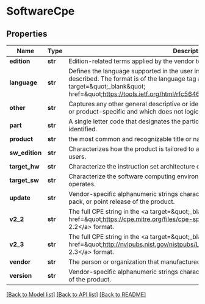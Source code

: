 # SoftwareCpe

## Properties
Name | Type | Description | Notes
------------ | ------------- | ------------- | -------------
**edition** | **str** | Edition-related terms applied by the vendor to the product.  | [optional] 
**language** | **str** | Defines the language supported in the user interface of the product being described. The format is of the language tag adheres to &lt;a target&#x3D;\&quot;_blank\&quot; href&#x3D;\&quot;https://tools.ietf.org/html/rfc5646\&quot;&gt;RFC5646&lt;/a&gt;. | [optional] 
**other** | **str** | Captures any other general descriptive or identifying information which is vendor- or product-specific and which does not logically fit in any other attribute value.  | [optional] 
**part** | **str** | A single letter code that designates the particular platform part that is being identified. | 
**product** | **str** | the most common and recognizable title or name of the product. | [optional] 
**sw_edition** | **str** | Characterizes how the product is tailored to a particular market or class of end users.  | [optional] 
**target_hw** | **str** | Characterize the instruction set architecture on which the product operates.  | [optional] 
**target_sw** | **str** | Characterize the software computing environment within which the product operates. | [optional] 
**update** | **str** | Vendor-specific alphanumeric strings characterizing the particular update, service pack, or point release of the product. | [optional] 
**v2_2** | **str** | The full CPE string in the &lt;a target&#x3D;\&quot;_blank\&quot; href&#x3D;\&quot;https://cpe.mitre.org/files/cpe-specification_2.2.pdf\&quot;&gt;CPE 2.2&lt;/a&gt; format. | [optional] 
**v2_3** | **str** | The full CPE string in the &lt;a target&#x3D;\&quot;_blank\&quot; href&#x3D;\&quot;http://nvlpubs.nist.gov/nistpubs/Legacy/IR/nistir7695.pdf\&quot;&gt;CPE 2.3&lt;/a&gt; format. | [optional] 
**vendor** | **str** | The person or organization that manufactured or created the product. | [optional] 
**version** | **str** | Vendor-specific alphanumeric strings characterizing the particular release version of the product. | [optional] 

[[Back to Model list]](../README.md#documentation-for-models) [[Back to API list]](../README.md#documentation-for-api-endpoints) [[Back to README]](../README.md)


